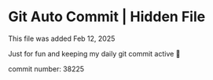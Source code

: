 # Git Auto Commit | Hidden File

This file was added Feb 12, 2025

Just for fun and keeping my daily git commit active 🤪

commit number: 38225
